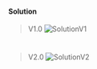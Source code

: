 #### Solution
> V1.0
![SolutionV1](https://user-images.githubusercontent.com/55796974/146655299-b4194b60-217d-4702-ace9-07188b3ab381.png)
#
> V2.0
![SolutionV2](https://user-images.githubusercontent.com/55796974/146655304-c75dcbc2-3b50-4d2c-bc79-4d49a42d5c3e.png)
